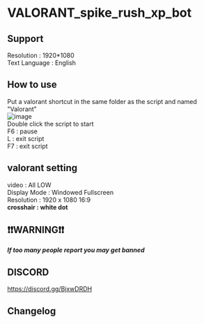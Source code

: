 # VALORANT_spike_rush_xp_bot


## Support <br>
Resolution : 1920*1080 <br>
Text Language : English <br>

## How to use <br>
Put a valorant shortcut in the same folder as the script and named "Valorant" <br>
![image](https://github.com/worse-666/images/blob/main/same%20folder.png) <br>
Double click the script to start <br>
F6 : pause <br>
L : exit script <br>
F7 : exit script <br>

## valorant setting <br>
video : All LOW <br>
Display Mode : Windowed Fullscreen <br>
Resolution : 1920 x 1080 16:9 <br>
**crosshair : white dot**

## ❗❗WARNING❗❗ <br>
_**If too many people report you may get banned**_

## DISCORD <br>
https://discord.gg/BjxwDRDH <br>

## Changelog <br>
